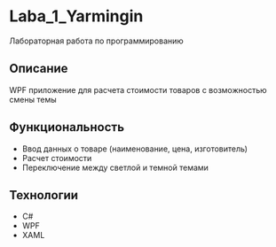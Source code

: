 ﻿# Laba_1_Yarmingin
Лабораторная работа по программированию
## Описание
WPF приложение для расчета стоимости товаров с возможностью смены темы

## Функциональность
- Ввод данных о товаре (наименование, цена, изготовитель)
- Расчет стоимости
- Переключение между светлой и темной темами

## Технологии
- C#
- WPF
- XAML
